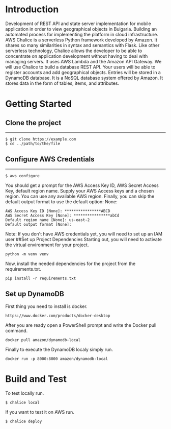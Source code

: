 # Introduction 
Development of REST API and state server implementation for mobile application in order to view geographical objects in Bulgaria.
Building an automated process for implementing the platform in cloud infrastructure.
AWS Chalice is a serverless Python framework developed by Amazon. It shares so many similarities in syntax and semantics with Flask.
Like other serverless technology, Chalice allows the developer to be able to concentrate on application development
without having to deal with managing servers. It uses AWS Lambda and the Amazon API Gateway.
We will use Chalice to build a database REST API. Your users will be able to register accounts and add geographical objects.
Entries will be stored in a DynamoDB database. It is a NoSQL database system offered by Amazon. It stores data in the form of tables, items, and attributes.
# Getting Started


## Clone the project
*** 
```
$ git clone https://example.com
$ cd ../path/to/the/file
```

## Configure AWS Credentials
***
```
$ aws configure
```
You should get a prompt for the AWS Access Key ID, AWS Secret Access Key, default region name. Supply your AWS Access keys and a chosen region. You can use any available AWS region. Finally, you can skip the default output format to use the default option: None:
```
AWS Access Key ID [None]: ****************ABCD
AWS Secret Access Key [None]: ****************abCd
Default region name [None]: us-east-2
Default output format [None]:
```
Note: If you don't have AWS credentials yet, you will need to set up an IAM user 
##Set up Project Dependencies
Starting out, you will need to activate the virtual environment for your project.
```
python -m venv venv
```
Now, install the needed dependencies for the project from the requirements.txt. 
```
pip install -r requirements.txt
```

## Set up DynamoDB
First thing you need to install is docker.
```
https://www.docker.com/products/docker-desktop
```
After you are ready open a PowerShell prompt and write the Docker pull command.
```
docker pull amazon/dynamodb-local
```
Finally to execute the DynamoDB localy simply run.
```
docker run -p 8000:8000 amazon/dynamodb-local
```

# Build and Test
To test locally run. 
```
$ chalice local
```

If you want to test it on AWS run.
```
$ chalice deploy
```
